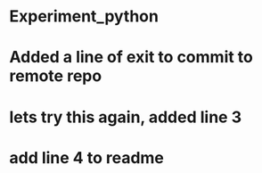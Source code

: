 # Experiment_python

# Added a line of exit to commit to remote repo

# lets try this again,  added line 3

# add line 4 to readme
